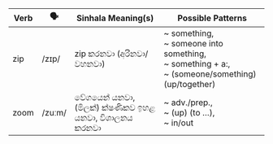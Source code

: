 | Verb | 🗣️      | Sinhala Meaning(s)                        | Possible Patterns                                             |
| ---- | ------ | ----------------------------------------- | ------------------------------------------------------------- |
| zip  | /zɪp/  | zip කරනවා (අරිනවා/වහනවා)                      | ~ something,<br>~ someone into something,<br>~ something + a:,<br>~ (someone/something) (up/together) |
| zoom | /zuːm/ | වේගයෙන් යනවා, (මිලක්) ක්ෂණිකව ඉහළ යනවා, විශාලනය කරනවා | ~ adv./prep.,<br>~ (up) (to …),<br>~ in/out                   |